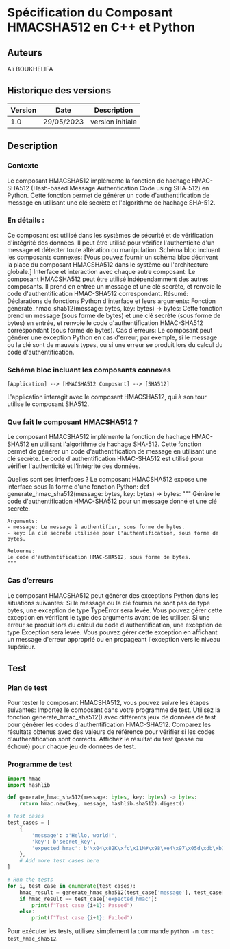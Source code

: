 # Spécification du Composant HMACSHA512 en C++ et Python

## Auteurs
Ali BOUKHELIFA 

## Historique des versions
| Version | Date       | Description                 |
|---------|------------|-----------------------------|
| 1.0     | 29/05/2023 | version initiale|

## Description

### Contexte
Le composant HMACSHA512 implémente la fonction de hachage HMAC-SHA512 (Hash-based Message Authentication Code using SHA-512) en Python. Cette fonction permet de générer un code d'authentification de message en utilisant une clé secrète et l'algorithme de hachage SHA-512.

### En détails : 

Ce composant est utilisé dans les systèmes de sécurité et de vérification d'intégrité des données. Il peut être utilisé pour vérifier l'authenticité d'un message et détecter toute altération ou manipulation.
Schéma bloc incluant les composants connexes: [Vous pouvez fournir un schéma bloc décrivant la place du composant HMACSHA512 dans le système ou l'architecture globale.]
Interface et interaction avec chaque autre composant: Le composant HMACSHA512 peut être utilisé indépendamment des autres composants. Il prend en entrée un message et une clé secrète, et renvoie le code d'authentification HMAC-SHA512 correspondant.
Résumé: Déclarations de fonctions Python d'interface et leurs arguments:
Fonction generate_hmac_sha512(message: bytes, key: bytes) -> bytes: Cette fonction prend un message (sous forme de bytes) et une clé secrète (sous forme de bytes) en entrée, et renvoie le code d'authentification HMAC-SHA512 correspondant (sous forme de bytes).
Cas d'erreurs: Le composant peut générer une exception Python en cas d'erreur, par exemple, si le message ou la clé sont de mauvais types, ou si une erreur se produit lors du calcul du code d'authentification.

### Schéma bloc incluant les composants connexes
```
[Application] --> [HMACSHA512 Composant] --> [SHA512]
```
L'application interagit avec le composant HMACSHA512, qui à son tour utilise le composant SHA512.

### Que fait le composant HMACSHA512 ?
Le composant HMACSHA512 implémente la fonction de hachage HMAC-SHA512 en utilisant l'algorithme de hachage SHA-512. Cette fonction permet de générer un code d'authentification de message en utilisant une clé secrète. Le code d'authentification HMAC-SHA512 est utilisé pour vérifier l'authenticité et l'intégrité des données.

Quelles sont ses interfaces ?
Le composant HMACSHA512 expose une interface sous la forme d'une fonction Python:
def generate_hmac_sha512(message: bytes, key: bytes) -> bytes:
    """
    Génère le code d'authentification HMAC-SHA512 pour un message donné et une clé secrète.

    Arguments:
    - message: Le message à authentifier, sous forme de bytes.
    - key: La clé secrète utilisée pour l'authentification, sous forme de bytes.

    Retourne:
    Le code d'authentification HMAC-SHA512, sous forme de bytes.
    """


### Cas d’erreurs
Le composant HMACSHA512 peut générer des exceptions Python dans les situations suivantes:
Si le message ou la clé fournis ne sont pas de type bytes, une exception de type TypeError sera levée. Vous pouvez gérer cette exception en vérifiant le type des arguments avant de les utiliser.
Si une erreur se produit lors du calcul du code d'authentification, une exception de type Exception sera levée. Vous pouvez gérer cette exception en affichant un message d'erreur approprié ou en propageant l'exception vers le niveau supérieur.

## Test

### Plan de test
Pour tester le composant HMACSHA512, vous pouvez suivre les étapes suivantes:
Importez le composant dans votre programme de test.
Utilisez la fonction generate_hmac_sha512() avec différents jeux de données de test pour générer les codes d'authentification HMAC-SHA512.
Comparez les résultats obtenus avec des valeurs de référence pour vérifier si les codes d'authentification sont corrects.
Affichez le résultat du test (passé ou échoué) pour chaque jeu de données de test.

### Programme de test
```python
import hmac
import hashlib

def generate_hmac_sha512(message: bytes, key: bytes) -> bytes:
    return hmac.new(key, message, hashlib.sha512).digest()

# Test cases
test_cases = [
    {
        'message': b'Hello, world!',
        'key': b'secret_key',
        'expected_hmac': b'\x04\x82K\xfc\x11N#\x98\xe4\x97\x05d\xdb\xb1x\x80\xc2\xd7\xe4a2r+\x90\xff\xabI#\x05\xec\xe1\x9d\xd5\xf0\xcc\x04\xc9L\x8eJ\xe0\x82\xa3\x9f\x84\xeb\x14V\xd5\xe7d\x1e\x90',
    },
    # Add more test cases here
]

# Run the tests
for i, test_case in enumerate(test_cases):
    hmac_result = generate_hmac_sha512(test_case['message'], test_case['key'])
    if hmac_result == test_case['expected_hmac']:
        print(f"Test case {i+1}: Passed")
    else:
        print(f"Test case {i+1}: Failed")


```
Pour exécuter les tests, utilisez simplement la commande `python -m test test_hmac_sha512`.
